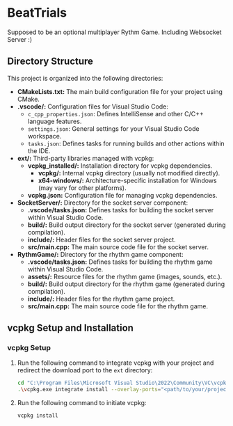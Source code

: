 # BeatTrials

Supposed to be an optional multiplayer Rythm Game.
Including Websocket Server :)

## Directory Structure

This project is organized into the following directories:

* **CMakeLists.txt:** The main build configuration file for your project using CMake.
* **.vscode/:** Configuration files for Visual Studio Code:
    * `c_cpp_properties.json`: Defines IntelliSense and other C/C++ language features.
    * `settings.json`: General settings for your Visual Studio Code workspace.
    * `tasks.json`: Defines tasks for running builds and other actions within the IDE.
* **ext/:** Third-party libraries managed with vcpkg:
    * **vcpkg_installed/:** Installation directory for vcpkg dependencies.
        * **vcpkg/:** Internal vcpkg directory (usually not modified directly).
        * **x64-windows/:** Architecture-specific installation for Windows (may vary for other platforms).
    * **vcpkg.json:** Configuration file for managing vcpkg dependencies.
* **SocketServer/:** Directory for the socket server component:
    * **.vscode/tasks.json:** Defines tasks for building the socket server within Visual Studio Code.
    * **build/:** Build output directory for the socket server (generated during compilation).
    * **include/:** Header files for the socket server project.
    * **src/main.cpp:** The main source code file for the socket server.
* **RythmGame/:** Directory for the rhythm game component:
    * **.vscode/tasks.json:** Defines tasks for building the rhythm game within Visual Studio Code.
    * **assets/:** Resource files for the rhythm game (images, sounds, etc.).
    * **build/:** Build output directory for the rhythm game (generated during compilation).
    * **include/:** Header files for the rhythm game project.
    * **src/main.cpp:** The main source code file for the rhythm game.

## vcpkg Setup and Installation

### vcpkg Setup
1. Run the following command to integrate vcpkg with your project and redirect the download port to the `ext` directory:

   ```bash
   cd "C:\Program Files\Microsoft Visual Studio\2022\Community\VC\vcpkg"
   .\vcpkg.exe integrate install --overlay-ports="<path/to/your/project/ext>"

2. Run the following command to initiate vcpkg:
    ```bash
    vcpkg install
    
